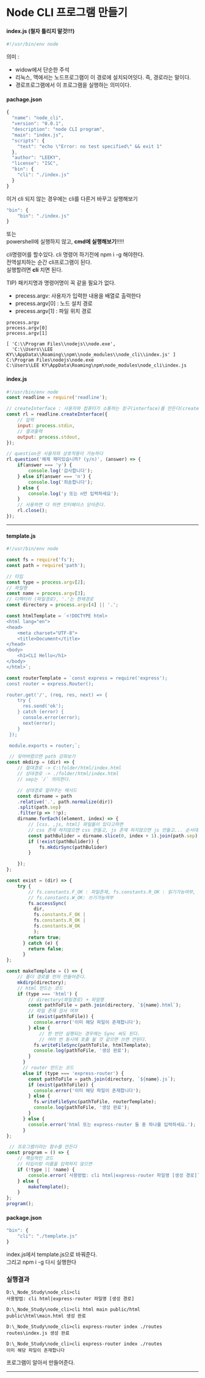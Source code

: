 # Node CLI 프로그램 만들기

#### index.js (철자 틀리지 말것!!!)
```javascript 
#!/usr/bin/env node
```
의미 : 
+ widow에서 단순한 주석
+ 리눅스, 맥에서는 노드프로그램이 이 경로에 설치되어잇다.  즉, 경로라는 말이다. 
+ 경로프로그램에서 이 프로그램을 실행하는 의미이다.

#### pachage.json

```javascript 
{
  "name": "node_cli",
  "version": "0.0.1",
  "description": "node CLI program",
  "main": "index.js",
  "scripts": {
    "test": "echo \"Error: no test specified\" && exit 1"
  },
  "author": "LEEKY",
  "license": "ISC",
  "bin": {
    "cli": "./index.js"
  }
}
```
이거 cli 되지 않는 경우에는 cli를 다른거 바꾸고 실행해보기
```javascript 
"bin": {
    "bin": "./index.js"
}
```
또는<br>
powershell에 실행하지 않고, <strong>cmd에 실행해보기</strong>!!!!!

cli명령어를 할수있다. cli 명령어 하기전에 npm i -g 해야한다. <br>
전역설치하는 순간 cli프로그램이 된다. <br>
실행할려면 <strong>cli</strong> 치면 된다.<br>

TIP) 패키지명과 명령어명이 꼭 같을 필요가 없다.

+ precess.argv: 사용자가 입력한 내용을 배열로 출력한다<br>
+ precess.argv[0] : 노드 설치 경로<br>
+ precess.argv[1] : 파일 위치 경로<br>
<pre><code>precess.argv
precess.argv[0]
precess.argv[1]
</code></pre>
<pre><code>[ 'C:\\Program Files\\nodejs\\node.exe',
  'C:\\Users\\LEE KY\\AppData\\Roaming\\npm\\node_modules\\node_cli\\index.js' ]
C:\Program Files\nodejs\node.exe
C:\Users\LEE KY\AppData\Roaming\npm\node_modules\node_cli\index.js
</code></pre>



#### index.js

```javascript 
#!/usr/bin/env node
const readline = require('readline');

// createInterface : 사용자와 컴퓨터가 소통하는 창구(interface)를 만든다(create).
const rl = readline.createInterface({
    // 입력
    input: process.stdin,
    // 결과출력
    output: process.stdout,
});

// question은 사용자와 상호작용이 가능하다
rl.question('예제 재미있습니까? (y/n)', (answer) => {
    if(answer === 'y') {
        console.log('감사합니다');
    } else if(answer === 'n') {
        console.log('죄송합니다');
    } else {
        console.log('y 또는 n만 입력하세요');
    }
    // 사용하면 다 하면 인터페이스 닫아준다.
    rl.close();
});
```

* * * 
#### template.js

```javascript
#!/usr/bin/env node

const fs = require('fs');
const path = require('path');

// 타입
const type = process.argv[2];
// 파일명
const name = process.argv[3];
// 디렉터리 (파일경로), '.'는 현재경로
const directory = process.argv[4] || '.';

const htmlTemplate = `<!DOCTYPE html>
<html lang="en">
<head>
    <meta charset="UTF-8">
    <title>Document</title>
</head>
<body>
    <h1>CLI Hello</h1>
</body>
</html>`;

const routerTemplate = `const express = require('express');
const router = express.Router();

router.get('/', (req, res, next) => {
    try {
      res.send('ok');
    } catch (error) {
      console.error(error);
      next(error);
    }
 });

 module.exports = router;`;

 // 잊어버렸으면 path 강좌보기
const mkdirp = (dir) => {
    // 절대경로 -> C:\folder/html/index.html
    // 상대경로 -> ./folder/html/index.html
    // sep는 `/` 의미한다. 

    // 상대경로 알려주는 메서드
    const dirname = path
    .relative('.', path.normalize(dir))
    .split(path.sep)
    .filter(p => !!p);
    dirname.forEach((element, index) => {
        // [css. ,js, html] 파일들이 있다고하면 
        // css 존재 하지않으면 css 만들고, js 존재 하지않으면 js 만들고... 순서대로 간다.
        const pathBulider = dirname.slice(0, index + 1).join(path.sep);
        if (!exist(pathBulider)) {
            fs.mkdirSync(pathBulider)
        }

    });
};

const exist = (dir) => {
    try {
        // fs.constants.F_OK : 파일존재, fs.constants.R_OK : 읽기가능여부,  
        // fs.constants.W_OK: 쓰기가능여부
        fs.accessSync(
          dir, 
          fs.constants.F_OK | 
          fs.constants.R_OK | 
          fs.constants.W_OK
          );
        return true;
      } catch (e) {
        return false;
      }
};

const makeTemplate = () => {
    // 폴더 경로를 먼저 만들어준다.
    mkdirp(directory);
    // html 만드는 코드
    if (type === 'html') {
        // directory(파일경로) + 파일명
        const pathToFile = path.join(directory, `${name}.html`);
        // 파일 존재 검사 여부
        if (exist(pathToFile)) {
          console.error('이미 해당 파일이 존재합니다');
        } else {
            // 한 번만 실행되는 경우에는 Sync 써도 된다.
            // 여러 번 동시에 호출 될 것 같으면 쓰면 안된다.
          fs.writeFileSync(pathToFile, htmlTemplate);
          console.log(pathToFile, '생성 완료');
        }
      }
      // router 만드는 코드 
      else if (type === 'express-router') {
        const pathToFile = path.join(directory, `${name}.js`);
        if (exist(pathToFile)) {
          console.error('이미 해당 파일이 존재합니다');
        } else {
          fs.writeFileSync(pathToFile, routerTemplate);
          console.log(pathToFile, '생성 완료');
        }
      } else {
        console.error('html 또는 express-router 둘 중 하나를 입력하세요.');
      }
};

 // 프로그램이라는 함수를 만든다
const program = () => {
    // 핵심적인 코드
    // 타입이랑 이름을 입력하지 않으면
    if (!type || !name) {
        console.error(`사용방법: cli html|express-router 파일명 [생성 경로]`);
    } else {
        makeTemplate();
    }
};
program();
```

#### package.json

```javascript 
"bin": {
    "cli": "./template.js"
}
```
index.js에서 template.js으로 바꿔준다. 
<br>그리고 
npm i -g 다시 실행한다

### 실행결과
<pre><code>D:\_Node_Study\node_cli>cli
사용방법: cli html|express-router 파일명 [생성 경로]
</code></pre>
<pre><code>D:\_Node_Study\node_cli>cli html main public/html
public\html\main.html 생성 완료
</code></pre>


<pre><code>D:\_Node_Study\node_cli>cli express-router index ./routes
routes\index.js 생성 완료
</code></pre>
<pre><code>D:\_Node_Study\node_cli>cli express-router index ./routes
이미 해당 파일이 존재합니다
</code></pre>

프로그램이 알아서 만들어준다. 

* * *